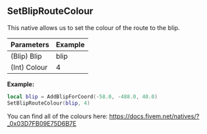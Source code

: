 ## SetBlipRouteColour
This native allows us to set the colour of the route to the blip.

| Parameters    | Example     |
| -----------   | ----------- |
| (Blip) Blip   | blip        |
| (Int) Colour  | 4           |

**Example:**

```lua
local blip = AddBlipForCoord(-58.0, -488.0, 40.0)
SetBlipRouteColour(blip, 4)
```

You can find all of the colours here: https://docs.fivem.net/natives/?_0x03D7FB09E75D6B7E